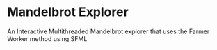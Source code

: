 # Mandelbrot Explorer

An Interactive Multithreaded Mandelbrot explorer that uses the Farmer Worker method using SFML
